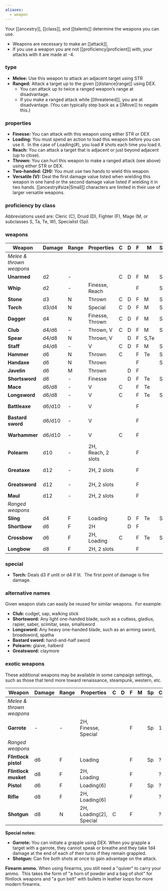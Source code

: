 ```yaml
---
aliases:
  - weapon
---
```

Your [[ancestry]], [[class]], and [[talents]] determine the weapons you can use. 

* Weapons are necessary to make an [[attack]].
* If you use a weapon you are not [[proficiency|proficient]] with, your attacks with it are made at -4.

### type

- **Melee:** Use this weapon to attack an adjacent target using STR
- **Ranged:** Attack a target up to the given [[distance|range]] using DEX. 
	-  You can attack up to twice a ranged weapon’s range at disadvantage.
	- If you make a ranged attack while [[threatened]], you are at disadvantage. (You can typically step back as a [[Move]] to negate this.)

### properties
  
- **Finesse:** You can attack with this weapon using either STR or DEX
- **Loading:** You must spend an action to load this weapon before you can use it.  In the case of Loading(#), you load # shots each time you load it.
- **Reach:** You can attack a target that is adjacent or just beyond adjacent (up to close).    
- **Thrown:** You can hurl this weapon to make a ranged attack (see above) using either STR or DEX. 
- **Two-handed: (2H):** You must use two hands to wield this weapon.
- **Versatile (V):** Deal the first damage value listed when wielding this weapon in one hand or the second damage value listed if wielding it in two hands. [[ancestry#size|Small]] characters are limited in their use of larger versatile weapons.

### proficiency by class

Abbreviations used are: Cleric (C), Druid (D), Fighter (F), Mage (M, or subclasses S, Ta, Te, W), Specialist (Sp).

### weapons

| Weapon                   | Damage | Range | Properties         | C   | D   | F   | M    | Sp  | Cost  |
| ------------------------ | ------ | ----- | ------------------ | --- | --- | --- | ---- | --- | ----- |
| *Melee & thrown weapons* |        |       |                    |     |     |     |      |     |       |
| **Unarmed**              | d2     | -     |                    | C   | D   | F   | M    | Sp  | -     |
| **Whip**                 | d2     | -     | Finesse, Reach     |     |     | F   |      | Sp  | 1 gp  |
| **Stone**                | d3     | N     | Thrown             | C   | D   | F   | M    | Sp  | -     |
| **Torch**                | d3/d4  | N     | Special            | C   | D   | F   | M    | Sp  | 1 sp  |
| **Dagger**               | d4     | N     | Finesse, Thrown    | C   | D   | F   | M    | Sp  | 1 gp  |
| **Club**                 | d4/d6  | -     | Thrown, V          | C   | D   | F   | M    | Sp  | 5 cp  |
| **Spear**                | d4/d8  | N     | Thrown, V          |     | D   | F   | S,Te |     | 5 sp  |
| **Staff**                | d4/d8  | -     | V                  | C   | D   | F   | M    | Sp  | 5 sp  |
| **Hammer**               | d6     | N     | Thrown             | C   |     | F   | Te   | Sp  | 1 gp  |
| **Handaxe**              | d6     | N     | Thrown             |     |     | F   |      | Sp  | 2 gp  |
| **Javelin**              | d6     | M     | Thrown             |     | D   | F   |      |     | 5 sp  |
| **Shortsword**           | d6     | -     | Finesse            |     | D   | F   | Te   | Sp  | 7 gp  |
| **Mace**                 | d6/d8  | -     | V                  | C   |     | F   | Te   |     | 5 gp  |
| **Longsword**            | d6/d8  | -     | V                  | C   |     | F   | Te   | Sp  | 9 gp  |
| **Battleaxe**            | d6/d10 | -     | V                  |     |     | F   |      |     | 10 gp |
| **Bastard sword**        | d6/d10 | -     | V                  |     |     | F   |      |     | 10 gp |
| **Warhammer**            | d6/d10 | -     | V                  | C   |     | F   |      |     | 10 gp |
| **Polearm**              | d10    | -     | 2H, Reach, 2 slots |     |     | F   |      |     | 10 gp |
| **Greataxe**             | d12    | -     | 2H, 2 slots        |     |     | F   |      |     | 12 gp |
| **Greatsword**           | d12    | -     | 2H, 2 slots        |     |     | F   |      |     | 12 gp |
| **Maul**                 | d12    | -     | 2H, 2 slots        |     |     | F   |      |     | 8 gp  |
| *Ranged weapons*         |        |       |                    |     |     |     |      |     |       |
| **Sling**                | d4     | F     | Loading            |     | D   | F   | Te   | Sp  | 5 sp  |
| **Shortbow**             | d6     | F     | 2H                 |     | D   | F   |      |     | 6 gp  |
| **Crossbow**             | d6     | F     | 2H, Loading        | C   |     | F   | Te   | Sp  | 8 gp  |
| **Longbow**              | d8     | F     | 2H, 2 slots        |     |     | F   |      |     | 8 gp  |

### special

* **Torch:** Deals d3 if unlit or d4 if lit.  The first point of damage is fire damage.

### alternative names

Given weapon stats can easily be reused for similar weapons.  For example:

- **Club:** cudgel, sap, walking stick
- **Shortsword:** Any light one-handed blade, such as a cutlass, gladius, rapier, saber, scimitar, seax, smallsword
- **Longsword:** Any heavy one-handed blade, such as an arming sword, broadsword, spatha
- **Bastard sword:** hand-and-half sword
- **Polearm:** glaive, halberd
- **Greatsword:** claymore

### exotic weapons

These additional weapons may be available in some campaign settings, such as those that tend more toward renaissance, steampunk, western, etc.

| Weapon                   | Damage | Range | Properties              | C   | D   | F   | M   | Sp  | Cost |
| ------------------------ | ------ | ----- | ----------------------- | --- | --- | --- | --- | --- | ---- |
| *Melee & thrown weapons* |        |       |                         |     |     |     |     |     |      |
| **Garrote**              | -      | -     | 2H, Finesse, Special    |     |     | F   |     | Sp  | 1 gp |
| *Ranged weapons*         |        |       |                         |     |     |     |     |     |      |
| **Flintlock pistol**     | d6     | F     | Loading                 |     |     | F   |     | Sp  | ?    |
| **Flintlock musket**     | d8     | F     | 2H, Loading             |     |     | F   |     |     | ?    |
| **Pistol**               | d6     | F     | Loading(6)              |     |     | F   |     | Sp  | ?    |
| **Rifle**                | d8     | F     | 2H, Loading(6)          |     |     | F   |     |     | ?    |
| **Shotgun**              | d8     | N     | 2H, Loading(2), Special | C   |     | F   |     |     | ?    |

**Special notes:**

- **Garrote:** You can initiate a grapple using DEX. When you grapple a target with a garrote, they cannot speak or breathe and they take 1d4 damage at the end of each of their turns if they remain grappled.
- **Shotgun:** Can fire both shots at once to gain advantage on the attack.

**Firearm ammo.** When using firearms, you still need a "quiver" to carry your ammo.  This takes the form of "a horn of powder and a bag of shot" for flintlock weapons and "a gun belt" with bullets in leather loops for more modern firearms.


